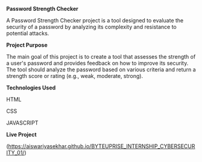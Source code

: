 **Password Strength Checker**

A Password Strength Checker project is a tool designed to evaluate the security of a password by analyzing its complexity and resistance to potential attacks.


**Project Purpose**

The main goal of this project is to create a tool that assesses the strength of a user's password and provides feedback on how to improve its security. The tool should analyze the password based on various criteria and return a strength score or rating (e.g., weak, moderate, strong).


**Technologies Used**

HTML

CSS

JAVASCRIPT

**Live Project**

(https://aiswariyasekhar.github.io/BYTEUPRISE_INTERNSHIP_CYBERSECURITY_01/)


